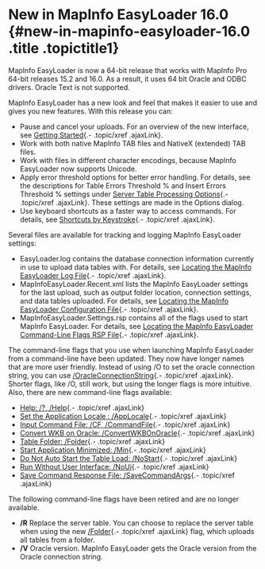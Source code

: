 New in MapInfo EasyLoader 16.0 {#new-in-mapinfo-easyloader-16.0 .title .topictitle1}
==============================

MapInfo EasyLoader is now a 64-bit release that works with MapInfo Pro 64-bit releases 15.2 and 16.0. As a result, it uses 64 bit Oracle and ODBC drivers. Oracle Text is not supported.

MapInfo EasyLoader has a new look and feel that makes it easier to use and gives you new features. With this release you can:

-   Pause and cancel your uploads. For an overview of the new interface, see [Getting Started](guide/history/../introduction/gettingstarted.html){.- .topic/xref .ajaxLink}.
-   Work with both native MapInfo TAB files and NativeX (extended) TAB files.
-   Work with files in different character encodings, because MapInfo EasyLoader now supports Unicode.
-   Apply error threshold options for better error handling. For details, see the descriptions for <span class="ph uicontrol">Table Errors Threshold %</span> and <span class="ph uicontrol">Insert Errors Threshold %</span> settings under [Server Table Processing Options](guide/history/../uploading/servertableprocessingoptions.html){.- .topic/xref .ajaxLink}. These settings are made in the <span class="keyword wintitle">Options</span> dialog.
-   Use keyboard shortcuts as a faster way to access commands. For details, see [Shortcuts by Keystroke](guide/history/../productivity/shortcutsbykeystroke.html){.- .topic/xref .ajaxLink}.

Several files are available for tracking and logging MapInfo EasyLoader settings:

-   <span class="ph filepath">EasyLoader.log</span> contains the database connection information currently in use to upload data tables with. For details, see [Locating the MapInfo EasyLoader Log File](guide/history/../productivity/locatinglogfile.html){.- .topic/xref .ajaxLink}.
-   <span class="ph filepath">MapInfoEasyLoader.Recent.xml</span> lists the MapInfo EasyLoader settings for the last upload, such as output folder location, connection settings, and data tables uploaded. For details, see [Locating the MapInfo EasyLoader Configuration File](guide/history/../productivity/locatingcofigfile.html){.- .topic/xref .ajaxLink}.
-   <span class="ph filepath">MapInfoEasyLoader.Settings.rsp</span> contains all of the flags used to start MapInfo EasyLoader. For details, see [Locating the MapInfo EasyLoader Command-Line Flags RSP File](guide/history/../productivity/locatingrspfile.html){.- .topic/xref .ajaxLink}.

The command-line flags that you use when launching MapInfo EasyLoader from a command-line have been updated. They now have longer names that are more user friendly. Instead of using /O to set the oracle connection string, you can use [/OracleConnectionString](guide/history/../productivity/commandlineflags.html#commandlineflags__oracleconnectionstring){.- .topic/xref .ajaxLink}. Shorter flags, like /O, still work, but using the longer flags is more intuitive. Also, there are new command-line flags available:

-   [Help: /?, /Help](guide/history/../productivity/commandlineflags.html#commandlineflags__help){.- .topic/xref .ajaxLink}
-   [Set the Application Locale : /AppLocale](guide/history/../productivity/commandlineflags.html#commandlineflags__applocale){.- .topic/xref .ajaxLink}
-   [Input Command File: /CF, /CommandFile](guide/history/../productivity/commandlineflags.html#commandlineflags__commandfile){.- .topic/xref .ajaxLink}
-   [Convert WKB on Oracle: /ConvertWKBOnOracle](guide/history/../productivity/commandlineflags.html#commandlineflags__convertwkbonoracle){.- .topic/xref .ajaxLink}
-   [Table Folder: /Folder](guide/history/../productivity/commandlineflags.html#commandlineflags__folder){.- .topic/xref .ajaxLink}
-   [Start Application Minimized: /Min](guide/history/../productivity/commandlineflags.html#commandlineflags__minimized){.- .topic/xref .ajaxLink}
-   [Do Not Auto Start the Table Load: /NoStart](guide/history/../productivity/commandlineflags.html#commandlineflags__nostart){.- .topic/xref .ajaxLink}
-   [Run Without User Interface: /NoUi](guide/history/../productivity/commandlineflags.html#commandlineflags__noui){.- .topic/xref .ajaxLink}
-   [Save Command Response File: /SaveCommandArgs](guide/history/../productivity/commandlineflags.html#commandlineflags__savecommandargs){.- .topic/xref .ajaxLink}

The following command-line flags have been retired and are no longer available.

-   **/R** Replace the server table. You can choose to replace the server table when using the new [/Folder](guide/history/../productivity/commandlineflags.html#commandlineflags__folder){.- .topic/xref .ajaxLink} flag, which uploads all tables from a folder.
-   **/V** Oracle version. MapInfo EasyLoader gets the Oracle version from the Oracle connection string.

